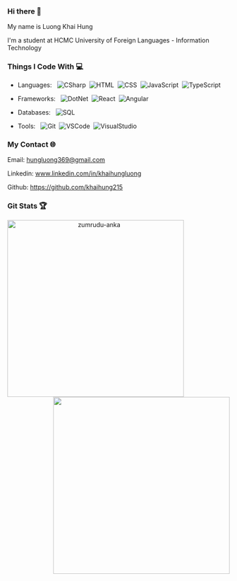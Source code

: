 ### Hi there 👋

My name is Luong Khai Hung

I'm a student at HCMC University of Foreign Languages - Information Technology

### Things I Code With 💻
  
- Languages: &nbsp;
![CSharp](https://img.shields.io/badge/C%23-239120?style=for-the-badge&logo=c-sharp&logoColor=white)&nbsp;
![HTML](https://img.shields.io/badge/-HTML-FA8000?style=for-the-badge&logo=html5&logoColor=white)&nbsp;
![CSS](https://img.shields.io/badge/-CSS-097AFA?style=for-the-badge&logo=css3&logoColor=white")&nbsp;
![JavaScript](https://img.shields.io/badge/-JavaScript-F7DF1E?style=for-the-badge&logo=javascript&logoColor=white)&nbsp;
![TypeScript](https://img.shields.io/badge/-TypeScript-317BFA?style=for-the-badge&logo=typescript&logoColor=white)&nbsp;

- Frameworks: &nbsp;
![DotNet](https://img.shields.io/badge/.NET-9A1BFA?style=for-the-badge&logo=.net&logoColor=white)&nbsp;
![React](https://img.shields.io/badge/-React-45b8d8?style=for-the-badge&logo=react&logoColor=white)&nbsp;
![Angular](https://img.shields.io/badge/-Angular-E63228?style=for-the-badge&logo=angular&logoColor=white)&nbsp;

- Databases:  &nbsp;
![SQL](https://img.shields.io/badge/-SQL%20Server-FF786C?style=for-the-badge&logo=microsoft%20sql%20server&logoColor=white)&nbsp;

 - Tools:  &nbsp;
![Git](https://img.shields.io/badge/-Git-FA8000?style=for-the-badge&logo=git&logoColor=white)&nbsp;
![VSCode](https://img.shields.io/badge/-VS%20Code-3993FF?style=for-the-badge&logo=visual%20studio%20code&logoColor=white)&nbsp;
![VisualStudio](https://img.shields.io/badge/-Visual%20Studio-802EE6?style=for-the-badge&logo=visual%20studio%20code&logoColor=white)&nbsp;

### My Contact 🌐

Email: hungluong369@gmail.com

Linkedin: www.linkedin.com/in/khaihungluong

Github: https://github.com/khaihung215
  
### Git Stats 🏆

<div align=center>
  <img align=left width=400 src="https://github-readme-streak-stats.herokuapp.com/?user=khaihung215&theme=react&border=61dafb&hide_border=true" alt="zumrudu-anka" />
  <img align=right width=400 src="https://github-readme-stats.vercel.app/api?username=khaihung215&show_icons=true&theme=react&border_color=61dafb&hide_border=true" />
</div>
